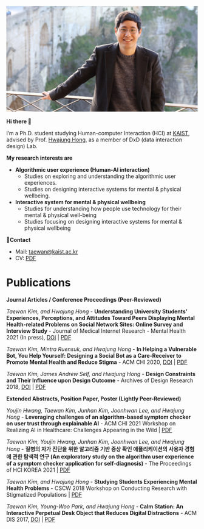 ![profile](./profile1.jpg)

**Hi there 👋**

I’m a Ph.D. student studying Human-computer Interaction (HCI) at [KAIST](https://kaist.ac.kr), advised by Prof. [Hwajung Hong](https://hwajunghong.com), as a member of DxD (data interaction design) Lab.

**My research interests are**

* **Algorithmic user experience (Human-AI interaction)**
  * Studies on exploring and understanding the algorithmic user experiences.
  * Studies on designing interactive systems for mental & physical wellbeing.
* **Interactive system for mental & physical wellbeing**
  * Studies for understanding how people use technology for their mental & physical well-being
  * Studies focusing on designing interactive systems for mental & physical wellbeing

**📨Contact**
* Mail: taewan@kaist.ac.kr
* CV: [PDF](https://s3.us-west-2.amazonaws.com/secure.notion-static.com/2b0d921d-e6a3-45fe-b85b-cad6da661e23/CV_Taewan_Kim_Aug2021.pdf?X-Amz-Algorithm=AWS4-HMAC-SHA256&X-Amz-Credential=AKIAT73L2G45O3KS52Y5%2F20210920%2Fus-west-2%2Fs3%2Faws4_request&X-Amz-Date=20210920T084024Z&X-Amz-Expires=86400&X-Amz-Signature=3c9a5781cfca008480541cc403cb18223e6b10b62039c6dba38aca5403756541&X-Amz-SignedHeaders=host&response-content-disposition=filename%20%3D%22CV_Taewan%2520Kim_Aug2021.pdf%22)

# Publications

**Journal Articles / Conference Proceedings (Peer-Reviewed)**

*Taewan Kim, and Hwajung Hong* - **Understanding University Students’ Experiences, Perceptions, and Attitudes Toward Peers Displaying Mental Health-related Problems on Social Network Sites: Online Survey and Interview Study** - Journal of Medical Internet Research - Mental Health 2021 (In press), [DOI](http://dx.doi.org/10.2196/23465) | [PDF](http://dx.doi.org/10.2196/23465)

*Taewan Kim, Mintra Ruensuk, and Hwajung Hong* - **In Helping a Vulnerable Bot, You Help Yourself: Designing a Social Bot as a Care-Receiver to Promote Mental Health and Reduce Stigma** - ACM CHI 2020,  [DOI](https://dl.acm.org/doi/abs/10.1145/3313831.3376743) | [PDF](https://drive.google.com/file/d/1Mybrw_6DC98xS6KXUR0lcbENucuWuM3J/view)

*Taewan Kim, James Andrew Self, and Hwajung Hong* - **Design Constraints and Their Influence upon Design Outcome** - Archives of Design Research 2018, [DOI](https://doi.org/10.15187/adr.2018.11.31.4.23) | [PDF](https://drive.google.com/file/d/14Bx8AF0Dts-Qta02l5SBD2ZOmWnF3dpl/view)


**Extended Abstracts, Position Paper, Poster (Lightly Peer-Reviewed)**

*Youjin Hwang, Taewan Kim, Junhan Kim, Joonhwan Lee, and Hwajung Hong* - **Leveraging challenges of an algorithm-based symptom checker on user trust through explainable AI** - ACM CHI 2021 Workshop on Realizing AI in Healthcare: Challenges Appearing in the Wild | [PDF](https://drive.google.com/file/d/1Y2KLQmBRPKBEos1QYcaneLPwmISeb5-N/view)

*Taewan Kim, Youjin Hwang, Junhan Kim, Joonhwan Lee, and Hwajung Hong* - **질병의 자가 진단을 위한 알고리즘 기반 증상 확인 애플리케이션의 사용자 경험에 관한 탐색적 연구 (An exploratory study on the algorithm user experience of a symptom checker application for self-diagnosis)** - The Proceedings of HCI KOREA 2021 | [PDF](https://drive.google.com/file/d/1gG2XxffOtBx6ohDSFps8g2CNjHoY655q/view)

*Taewan Kim, and Hwajung Hong* - **Studying Students Experiencing Mental Health Problems** - CSCW 2018 Workshop on Conducting Research with Stigmatized Populations | [PDF](https://drive.google.com/file/d/1CHSTtNAiKYv0aA1ikpc4owbm_e_h2TzS/view)

*Taewan Kim, Young-Woo Park, and Hwajung Hong* - **Calm Station: An Interactive Perpetual Desk Object that Reduces Digital Distractions** - ACM DIS 2017, [DOI](https://doi.org/10.1145/3064857.3079183) | [PDF](https://drive.google.com/file/d/1M6rPOFV3lEyjL5JPzq8seV9uUsFbycRH/view)




